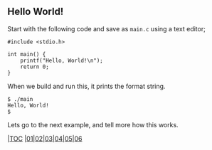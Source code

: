 ##  Hello World!

Start with the following code and save as `main.c` using a text editor;
```
#include <stdio.h>

int main() {
    printf("Hello, World!\n");
    return 0;
}
```

When we build and run this, it prints the format string.
```
$ ./main
Hello, World!
$
```

Lets go to the next example, and tell more how this works.



|[TOC](../..README.md) |[01](../01/README.md)|[02](../02/README.md)|[03](src/03/README.md)|[04](src/04/README.md)|[05](src/05/README.md)|[06](src/06/README.md)
